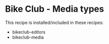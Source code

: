 # Bike Club - Media types

This recipe is installed/included in these recipes:
- bikeclub-editors
- bikeclub-media

